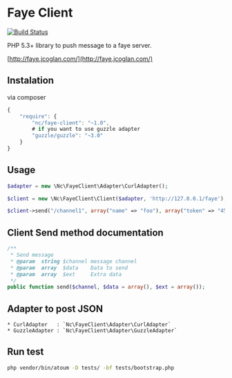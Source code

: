 # Faye Client

[![Build Status](https://travis-ci.org/nchaulet/faye-client.png?branch=master)](https://travis-ci.org/nchaulet/faye-client)

PHP 5.3+ library to push message to a faye server.

[http://faye.jcoglan.com/](http://faye.jcoglan.com/)

## Instalation

via composer

``` js
{
    "require": {
        "nc/faye-client": "~1.0",
        # if you want to use guzzle adapter
        "guzzle/guzzle": "~3.0"
    }
}
```

## Usage

``` php
$adapter = new \Nc\FayeClient\Adapter\CurlAdapter();

$client = new \Nc\FayeClient\Client($adapter, 'http://127.0.0.1/faye');

$client->send("/channel1", array("name" => "foo"), array("token" => "456454sdqd"));
```

## Client Send method documentation

``` php
/**
 * Send message
 * @param  string $channel message channel
 * @param  array  $data    Data to send
 * @param  array  $ext     Extra data
 */
public function send($channel, $data = array(), $ext = array());
```

## Adapter to post JSON

    * CurlAdapter   : `Nc\FayeClient\Adapter\CurlAdapter`
    * GuzzleAdapter : `Nc\FayeClient\Adapter\GuzzleAdapter`

## Run test

``` bash
php vendor/bin/atoum -D tests/ -bf tests/bootstrap.php
```
